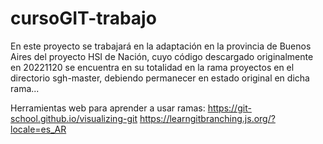 # cursoGIT-trabajo
En este proyecto se trabajará en la adaptación en la provincia de Buenos Aires del proyecto HSI de Nación, cuyo código descargado originalmente en 20221120 se encuentra en su totalidad en la rama proyectos en el directorio sgh-master, debiendo permanecer en estado original en dicha rama...

Herramientas web para aprender a usar ramas:
https://git-school.github.io/visualizing-git
https://learngitbranching.js.org/?locale=es_AR